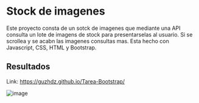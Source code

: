 # Stock de imagenes
Este proyecto consta de un sotck de imagenes que mediante una API consulta un lote de imagens de stock para presentarselas al usuario.
Si se scrollea y se acabn las imagenes consultas mas. Esta hecho con Javascript, CSS, HTML y Bootstrap.

## Resultados
Link: https://guzhdz.github.io/Tarea-Bootstrap/

![image](https://github.com/guzhdz/Tarea-Bootstrap/assets/89165084/3bebf29a-3c49-4754-8036-26d786c9d807)
